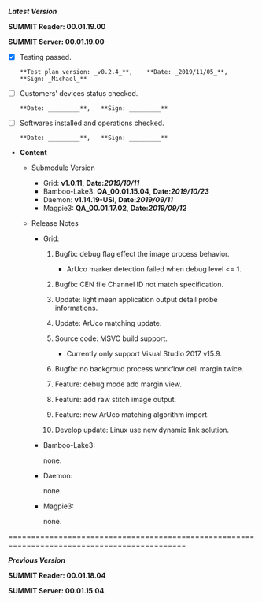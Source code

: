 ***Latest Version***

**SUMMIT Reader: 00.01.19.00**

**SUMMIT Server: 00.01.19.00**

* [x] Testing passed. 

      **Test plan version: _v0.2.4_**,    **Date: _2019/11/05_**,     **Sign: _Michael_**

* [ ] Customers' devices status checked. 

      **Date: _________**,   **Sign: _________**

* [ ] Softwares installed and operations checked. 

      **Date: _________**,   **Sign: _________**

*  **Content**
    *  Submodule Version
        *  Grid: **v1.0.11**,        **Date:_2019/10/11_**
        *  Bamboo-Lake3: **QA_00.01.15.04**,        **Date:_2019/10/23_**
        *  Daemon: **v1.14.19-USI**,        **Date:_2019/09/11_**
        *  Magpie3: **QA_00.01.17.02**,       **Date:_2019/09/12_**

    *  Release Notes
        *  Grid:
            1.  Bugfix: debug flag effect the image process behavior.
                
                * ArUco marker detection failed when debug level <= 1.
            
            2.  Bugfix: CEN file Channel ID not match specification.
            3.  Update: light mean application output detail probe informations.
            4.  Update: ArUco matching update.
            5.  Source code: MSVC build support.

                * Currently only support Visual Studio 2017 v15.9.
            
            6.  Bugfix: no backgroud process workflow cell margin twice.
            7.  Feature: debug mode add margin view.
            8.  Feature: add raw stitch image output.
            9.  Feature: new ArUco matching algorithm import.
            10. Develop update: Linux use new dynamic link solution.

        * Bamboo-Lake3:
            
            none.

        *  Daemon:
        
            none.
            
        *  Magpie3:
        
            none.
        

=============================================================================================

***Previous Version***

**SUMMIT Reader: 00.01.18.04**

**SUMMIT Server: 00.01.15.04**

